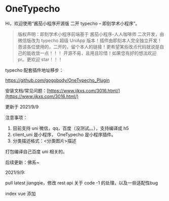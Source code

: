 # OneTypecho

Hi，欢迎使用“酱茄小程序开源版 二开 typecho – 即刻学术小程序”。

>版权声明：即刻学术小程序前端基于 酱茄小程序-人人咖啡师 二次开发，由微信版改为 typecho 超级 UniApp 版本！插件由即刻本人完全独立开发！
>恳请各位使用的，二开的，留个本人的链接！更希望某些改点代码就说是自己的能收敛一点！！！
>开源不易，且用且珍惜！如果您有好的想法欢迎 pr。更欢迎 star！！！



typecho 配套插件地址移步：

https://github.com/gogobody/OneTypecho_Plugin



安装文档/常见问题：[https://www.ijkxs.com/3016.html/](https://www.ijkxs.com/3016.html/)



更新于 2021/9/9

注意事项：
1. 目前支持 uni 微信，qq，百度（没测试。。），支持编译成 h5
2. client_uni 是小程序， OneTypecho 是小程序插件。
4. 分类描述格式：<分类图片>描述



打包编译自己百度 uni 相关的。



后续更新：佛系~

2021/9/9:

pull latest  jiangqie，修改 rest api 关于 code -1  的处理，以及一些适配性bug



index vue 添加 <template v-else-if="currentTab==1">




## 演示


![1](https://cdn.jsdelivr.net/gh/gogobody/OneTypecho/rd-images/q1.png)

![2](https://cdn.jsdelivr.net/gh/gogobody/OneTypecho/rd-images/q2.png)

![3](https://cdn.jsdelivr.net/gh/gogobody/OneTypecho/rd-images/q3.png)

![4](https://cdn.jsdelivr.net/gh/gogobody/OneTypecho/rd-images/q4.png)

## 联系&赞赏

![4](https://cdn.jsdelivr.net/gh/gogobody/OneTypecho/rd-images/wxpay.jpg)
